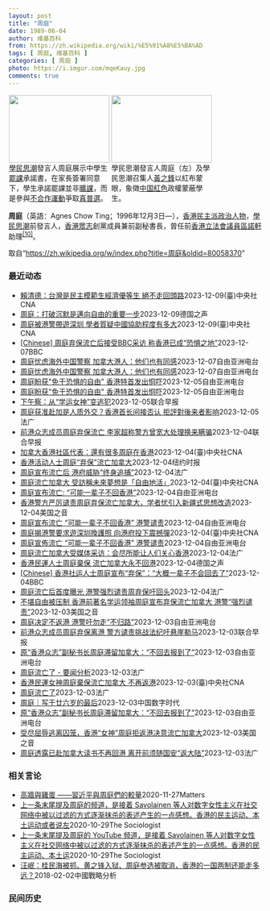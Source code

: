 ```yaml
---
layout: post
title: "周庭"
date: 1989-06-04
author: 维基百科
from: https://zh.wikipedia.org/wiki/%E5%91%A8%E5%BA%AD
tags: [ 周庭, 维基百科 ]
categories: [ 周庭 ]
photo: https://i.imgur.com/mqeKauy.jpg
comments: true
---
```

<div class="mw-content-ltr mw-parser-output" lang="zh" dir="ltr">
<style data-mw-deduplicate="TemplateStyles:r70089473/mw-parser-output/.tmulti">.mw-parser-output .tmulti .thumbinner{display:flex;flex-direction:column}.mw-parser-output .tmulti .trow{display:flex;flex-direction:row;clear:left;flex-wrap:wrap;width:100%;box-sizing:border-box}.mw-parser-output .tmulti .tsingle{margin:1px;float:left}.mw-parser-output .tmulti .theader{clear:both;font-weight:bold;text-align:center;align-self:center;background-color:transparent;width:100%}.mw-parser-output .tmulti .thumbcaption{background-color:transparent}.mw-parser-output .tmulti .text-align-left{text-align:left}.mw-parser-output .tmulti .text-align-right{text-align:right}.mw-parser-output .tmulti .text-align-center{text-align:center}@media all and (max-width:720px){.mw-parser-output .tmulti .thumbinner{width:100%!important;box-sizing:border-box;max-width:none!important;align-items:center}.mw-parser-output .tmulti .trow{justify-content:center}.mw-parser-output .tmulti .tsingle{float:none!important;max-width:100%!important;box-sizing:border-box;text-align:center}.mw-parser-output .tmulti .tsingle .thumbcaption{text-align:left}.mw-parser-output .tmulti .trow>.thumbcaption{text-align:center}}</style><div class="thumb tmulti tright"><div class="thumbinner" style="width:408px;max-width:408px"><div class="trow"><div class="tsingle" style="width:202px;max-width:202px"><div class="thumbimage"><span typeof="mw:File"><a href="/wiki/File:%E9%A6%99%E6%B8%AF%E5%AD%B8%E6%B0%91%E6%80%9D%E6%BD%AE%E5%AE%A3%E4%BD%88926%E4%B8%AD%E5%AD%B8%E7%94%9F%E7%BD%B7%E8%AA%B2%E5%AE%89%E6%8E%92_(2).jpg" class="mw-file-description"><img alt="" src="//upload.wikimedia.org/wikipedia/commons/thumb/f/f4/%E9%A6%99%E6%B8%AF%E5%AD%B8%E6%B0%91%E6%80%9D%E6%BD%AE%E5%AE%A3%E4%BD%88926%E4%B8%AD%E5%AD%B8%E7%94%9F%E7%BD%B7%E8%AA%B2%E5%AE%89%E6%8E%92_%282%29.jpg/200px-%E9%A6%99%E6%B8%AF%E5%AD%B8%E6%B0%91%E6%80%9D%E6%BD%AE%E5%AE%A3%E4%BD%88926%E4%B8%AD%E5%AD%B8%E7%94%9F%E7%BD%B7%E8%AA%B2%E5%AE%89%E6%8E%92_%282%29.jpg" decoding="async" width="200" height="134" class="mw-file-element" srcset="//upload.wikimedia.org/wikipedia/commons/thumb/f/f4/%E9%A6%99%E6%B8%AF%E5%AD%B8%E6%B0%91%E6%80%9D%E6%BD%AE%E5%AE%A3%E4%BD%88926%E4%B8%AD%E5%AD%B8%E7%94%9F%E7%BD%B7%E8%AA%B2%E5%AE%89%E6%8E%92_%282%29.jpg/300px-%E9%A6%99%E6%B8%AF%E5%AD%B8%E6%B0%91%E6%80%9D%E6%BD%AE%E5%AE%A3%E4%BD%88926%E4%B8%AD%E5%AD%B8%E7%94%9F%E7%BD%B7%E8%AA%B2%E5%AE%89%E6%8E%92_%282%29.jpg 1.5x, //upload.wikimedia.org/wikipedia/commons/thumb/f/f4/%E9%A6%99%E6%B8%AF%E5%AD%B8%E6%B0%91%E6%80%9D%E6%BD%AE%E5%AE%A3%E4%BD%88926%E4%B8%AD%E5%AD%B8%E7%94%9F%E7%BD%B7%E8%AA%B2%E5%AE%89%E6%8E%92_%282%29.jpg/400px-%E9%A6%99%E6%B8%AF%E5%AD%B8%E6%B0%91%E6%80%9D%E6%BD%AE%E5%AE%A3%E4%BD%88926%E4%B8%AD%E5%AD%B8%E7%94%9F%E7%BD%B7%E8%AA%B2%E5%AE%89%E6%8E%92_%282%29.jpg 2x" data-file-width="1936" data-file-height="1296"></a></span></div><div class="thumbcaption"><a href="/wiki/%E5%AD%B8%E6%B0%91%E6%80%9D%E6%BD%AE" title="學民思潮">學民思潮</a>發言人周庭展示中學生<a href="/wiki/%E7%BD%B7%E8%AA%B2" title="罷課">罷課</a>承諾書，在家長簽署同意下，學生承諾罷課並非<a href="/wiki/%E6%97%B7%E8%AF%BE" class="mw-disambig" title="旷课">曠課</a>，而是參與<a href="/wiki/%E4%B8%8D%E5%90%88%E4%BD%9C%E9%81%8B%E5%8B%95" title="不合作運動">不合作運動</a>爭取<a href="/wiki/%E7%9C%9F%E6%99%AE%E9%81%B8" title="真普選">真普選</a>。</div></div><div class="tsingle" style="width:202px;max-width:202px"><div class="thumbimage"><span typeof="mw:File"><a href="/wiki/File:%E9%A6%99%E6%B8%AF%E5%AD%B8%E6%B0%91%E6%80%9D%E6%BD%AE%E5%AE%A3%E4%BD%88926%E4%B8%AD%E5%AD%B8%E7%94%9F%E7%BD%B7%E8%AA%B2%E5%AE%89%E6%8E%92_(6).jpg" class="mw-file-description"><img alt="" src="//upload.wikimedia.org/wikipedia/commons/thumb/a/ab/%E9%A6%99%E6%B8%AF%E5%AD%B8%E6%B0%91%E6%80%9D%E6%BD%AE%E5%AE%A3%E4%BD%88926%E4%B8%AD%E5%AD%B8%E7%94%9F%E7%BD%B7%E8%AA%B2%E5%AE%89%E6%8E%92_%286%29.jpg/200px-%E9%A6%99%E6%B8%AF%E5%AD%B8%E6%B0%91%E6%80%9D%E6%BD%AE%E5%AE%A3%E4%BD%88926%E4%B8%AD%E5%AD%B8%E7%94%9F%E7%BD%B7%E8%AA%B2%E5%AE%89%E6%8E%92_%286%29.jpg" decoding="async" width="200" height="134" class="mw-file-element" srcset="//upload.wikimedia.org/wikipedia/commons/thumb/a/ab/%E9%A6%99%E6%B8%AF%E5%AD%B8%E6%B0%91%E6%80%9D%E6%BD%AE%E5%AE%A3%E4%BD%88926%E4%B8%AD%E5%AD%B8%E7%94%9F%E7%BD%B7%E8%AA%B2%E5%AE%89%E6%8E%92_%286%29.jpg/300px-%E9%A6%99%E6%B8%AF%E5%AD%B8%E6%B0%91%E6%80%9D%E6%BD%AE%E5%AE%A3%E4%BD%88926%E4%B8%AD%E5%AD%B8%E7%94%9F%E7%BD%B7%E8%AA%B2%E5%AE%89%E6%8E%92_%286%29.jpg 1.5x, //upload.wikimedia.org/wikipedia/commons/thumb/a/ab/%E9%A6%99%E6%B8%AF%E5%AD%B8%E6%B0%91%E6%80%9D%E6%BD%AE%E5%AE%A3%E4%BD%88926%E4%B8%AD%E5%AD%B8%E7%94%9F%E7%BD%B7%E8%AA%B2%E5%AE%89%E6%8E%92_%286%29.jpg/400px-%E9%A6%99%E6%B8%AF%E5%AD%B8%E6%B0%91%E6%80%9D%E6%BD%AE%E5%AE%A3%E4%BD%88926%E4%B8%AD%E5%AD%B8%E7%94%9F%E7%BD%B7%E8%AA%B2%E5%AE%89%E6%8E%92_%286%29.jpg 2x" data-file-width="1936" data-file-height="1296"></a></span></div><div class="thumbcaption">學民思潮發言人周庭（左）及學民思潮召集人<a href="/wiki/%E9%BB%83%E4%B9%8B%E9%8B%92" title="黃之鋒">黃之鋒</a>以紅布蒙眼，象徵<a href="/wiki/%E4%B8%AD%E5%8D%8E%E4%BA%BA%E6%B0%91%E5%85%B1%E5%92%8C%E5%9B%BD" title="中华人民共和国">中国</a><a href="/wiki/%E7%B4%85%E8%89%B2" class="mw-redirect" title="紅色">紅色</a>政權蒙蔽學生。</div></div></div></div></div>
<p><b>周庭</b>（英語：<span lang="en">Agnes Chow Ting</span>；1996年12月3日<span class="useeditintro" title="Template:BLP editintro">—</span>），<a href="/wiki/%E9%A6%99%E6%B8%AF" title="香港">香港</a><a href="/wiki/%E6%B0%91%E4%B8%BB%E6%B4%BE_(%E9%A6%99%E6%B8%AF)" title="民主派 (香港)">民主派</a><a href="/wiki/%E6%94%BF%E6%B2%BB%E4%BA%BA%E7%89%A9" title="政治人物">政治人物</a>，<a href="/wiki/%E5%AD%B8%E6%B0%91%E6%80%9D%E6%BD%AE" title="學民思潮">學民思潮</a>前發言人，<a href="/wiki/%E9%A6%99%E6%B8%AF%E7%9C%BE%E5%BF%97" title="香港眾志">香港眾志</a>創黨成員兼前副秘書長，曾任前<a href="/wiki/%E9%A6%99%E6%B8%AF%E7%AB%8B%E6%B3%95%E6%9C%83%E8%AD%B0%E5%93%A1" class="mw-redirect" title="香港立法會議員">香港立法會議員</a><a href="/wiki/%E5%8D%80%E8%AB%BE%E8%BB%92" title="區諾軒">區諾軒</a>助理<sup id="cite_ref-10" class="reference"><a href="#cite_note-10">[10]</a></sup>。
</p>
<meta property="mw:PageProp/toc">
</div><!--esi <esi:include src="/esitest-fa8a495983347898/content" /> --><noscript><img src="https://login.wikimedia.org/wiki/Special:CentralAutoLogin/start?type=1x1" alt="" width="1" height="1" style="border: none; position: absolute;"></noscript>
<div class="printfooter" data-nosnippet="">取自“<a dir="ltr" href="https://zh.wikipedia.org/w/index.php?title=周庭&amp;oldid=80058370">https://zh.wikipedia.org/w/index.php?title=周庭&amp;oldid=80058370</a>”</div><div id="recent-news"><h3>最近动态</h3><ul><li><a href="https://nodebe4.github.io/waimei/2023-12-09/%E8%B3%B4%E6%B8%85%E5%BE%B7-%E5%8F%B0%E7%81%A3%E6%98%AF%E6%B0%91%E4%B8%BB%E6%A8%A1%E7%AF%84%E7%94%9F%E7%B6%93%E6%BF%9F%E5%84%AA%E7%AD%89%E7%94%9F-%E7%B5%95%E4%B8%8D%E8%B5%B0%E5%9B%9E%E9%A0%AD%E8%B7%AF" title="賴清德：台灣是民主模範生經濟優等生 絕不走回頭路—— （中央社記者賴于榛台北9日電）民進黨總統參選人賴清德今天說，如今香港民主不復存在、民眾生活受影響且經濟倒退，27歲的前眾志成員周庭更流亡海外...">賴清德：台灣是民主模範生經濟優等生 絕不走回頭路</a><time>2023-12-09</time><a class="tag">(臺)中央社CNA</a></li>
<li><a href="https://nodebe4.github.io/waimei/2023-12-09/%E5%91%A8%E5%BA%AD-%E6%89%93%E7%A0%B4%E6%B2%89%E9%BB%98%E6%98%AF%E9%82%81%E5%90%91%E8%87%AA%E7%94%B1%E7%9A%84%E9%87%8D%E8%A6%81%E4%B8%80%E6%AD%A5" title="周庭：打破沉默是邁向自由的重要一步—— Phoebe Kong2023-12-09T10:51:15.566Z 前香港眾志副秘書長、社運人士周庭宣佈流亡加拿大 （德國之聲中文網）12月3日踏入2...">周庭：打破沉默是邁向自由的重要一步</a><time>2023-12-09</time><a class="tag">德国之声</a></li>
<li><a href="https://nodebe4.github.io/waimei/2023-12-09/%E5%91%A8%E5%BA%AD%E8%A2%AB%E6%B8%AF%E8%AD%A6%E5%B8%B6%E9%81%8A%E6%B7%B1%E5%9C%B3-%E5%AD%B8%E8%80%85%E8%B3%AA%E7%96%91%E4%B8%AD%E5%9C%8B%E5%8D%94%E5%8A%A9%E7%A8%8B%E5%BA%A6%E6%9C%89%E5%A4%9A%E5%A4%A7" title="周庭被港警帶遊深圳 學者質疑中國協助程度有多大—— 圖為周庭2019年6月在東京呼籲國際社會要求港府撤銷送中條例，並寫下「希望香港和日本都有真民主」。（中央社檔案照片） （中央社台北9日電）「香...">周庭被港警帶遊深圳 學者質疑中國協助程度有多大</a><time>2023-12-09</time><a class="tag">(臺)中央社CNA</a></li>
<li><a href="https://nodebe4.github.io/waimei/2023-12-07/Chinese-%E5%91%A8%E5%BA%AD%E5%BC%83%E4%BF%9D%E6%B5%81%E4%BA%A1%E5%90%8E%E6%8E%A5%E5%8F%97BBC%E9%87%87%E8%AE%BF-%E7%A7%B0%E9%A6%99%E6%B8%AF%E5%B7%B2%E6%88%90-%E6%81%90%E6%83%A7%E4%B9%8B%E5%9C%B0" title="[Chinese] 周庭弃保流亡后接受BBC采访 称香港已成“恐惧之地”—— 周庭弃保流亡后接受BBC采访 称香港已成“恐惧之地” 黄思琪（Kelly Ng） BBC记者，发自新加坡 59 分钟...">[Chinese] 周庭弃保流亡后接受BBC采访 称香港已成“恐惧之地”</a><time>2023-12-07</time><a class="tag">BBC</a></li>
<li><a href="https://nodebe4.github.io/waimei/2023-12-07/%E5%91%A8%E5%BA%AD%E5%BF%A7%E8%99%91%E6%B5%B7%E5%A4%96%E4%B8%AD%E5%9B%BD%E8%AD%A6%E5%AF%9F-%E5%8A%A0%E6%8B%BF%E5%A4%A7%E6%B8%AF%E4%BA%BA-%E4%BB%96%E4%BB%AC%E4%B9%9F%E6%9C%89%E5%90%8C%E6%84%9F" title="周庭忧虑海外中国警察 加拿大港人：他们也有同感—— 加拿大香港人参与声援香港的民主活动时，总是戴着口罩面罩，想尽办法不曝光身分。 记者柳飞拍摄 流亡加拿大的前&quot;香港众志&quot;成员...">周庭忧虑海外中国警察 加拿大港人：他们也有同感</a><time>2023-12-07</time><a class="tag">自由亚洲电台</a></li>
<li><a href="https://nodebe4.github.io/waimei/2023-12-07/%E5%91%A8%E5%BA%AD%E5%BF%A7%E8%99%91%E6%B5%B7%E5%A4%96%E4%B8%AD%E5%9B%BD%E8%AD%A6%E5%AF%9F-%E5%8A%A0%E6%8B%BF%E5%A4%A7%E6%B8%AF%E4%BA%BA-%E4%BB%96%E4%BB%AC%E4%B9%9F%E6%9C%89%E5%90%8C%E6%84%9F" title="周庭忧虑海外中国警察 加拿大港人：他们也有同感—— 加拿大香港人参与声援香港的民主活动时，总是戴着口罩面罩，想尽办法不曝光身分。 记者柳飞拍摄 流亡加拿大的前&quot;香港众志&quot;成员...">周庭忧虑海外中国警察 加拿大港人：他们也有同感</a><time>2023-12-07</time><a class="tag">自由亚洲电台</a></li>
<li><a href="https://nodebe4.github.io/waimei/2023-12-05/%E5%91%A8%E5%BA%AD%E7%9B%BC%E8%8E%B7-%E5%85%8D%E4%BA%8E%E6%81%90%E6%83%A7%E7%9A%84%E8%87%AA%E7%94%B1-%E9%A6%99%E6%B8%AF%E7%89%B9%E9%A6%96%E5%8F%91%E5%87%BA%E6%81%AB%E5%90%93" title="周庭盼获”免于恐惧的自由” 香港特首发出恫吓—— 前香港众志成员周庭 路透社图片 前香港众志成员周庭宣布弃保流亡后，香港特首李家超做出回应，声言会全力追捕，并狠批周庭&quot;出卖诚信&amp;quo...">周庭盼获"免于恐惧的自由" 香港特首发出恫吓</a><time>2023-12-05</time><a class="tag">自由亚洲电台</a></li>
<li><a href="https://nodebe4.github.io/waimei/2023-12-05/%E5%91%A8%E5%BA%AD%E7%9B%BC%E8%8E%B7-%E5%85%8D%E4%BA%8E%E6%81%90%E6%83%A7%E7%9A%84%E8%87%AA%E7%94%B1-%E9%A6%99%E6%B8%AF%E7%89%B9%E9%A6%96%E5%8F%91%E5%87%BA%E6%81%AB%E5%90%93" title="周庭盼获”免于恐惧的自由” 香港特首发出恫吓—— 前香港众志成员周庭 路透社图片 前香港众志成员周庭宣布弃保流亡后，香港特首李家超做出回应，声言会全力追捕，并狠批周庭“出卖诚信”，瞒骗香港警方。...">周庭盼获"免于恐惧的自由" 香港特首发出恫吓</a><time>2023-12-05</time><a class="tag">自由亚洲电台</a></li>
<li><a href="https://nodebe4.github.io/waimei/2023-12-05/%E4%B8%8B%E5%8D%88%E5%AF%9F-%E4%BB%8E-%E5%AD%A6%E8%BF%90%E5%A5%B3%E7%A5%9E-%E5%8F%98%E9%80%83%E7%8A%AF" title="下午察：从“学运女神”变逃犯—— 曾有“学运女神”称号的前香港众志副秘书长周庭星期天（12月3日）宣布弃保流亡。图为周庭2019年8月30日在香港东区裁判法院获保释后会见媒体。（法新社） 又有一...">下午察：从“学运女神”变逃犯</a><time>2023-12-05</time><a class="tag">联合早报</a></li>
<li><a href="https://nodebe4.github.io/waimei/2023-12-05/%E5%91%A8%E5%BA%AD%E8%8E%B7%E5%87%86%E8%B5%B4%E5%8A%A0%E6%98%AF%E4%BA%BA%E8%B4%A8%E5%A4%96%E4%BA%A4-%E9%A6%99%E6%B8%AF%E9%A6%96%E9%95%BF%E9%97%B4%E6%8E%A5%E5%90%A6%E8%AE%A4-%E6%8B%92%E8%A9%95%E5%B0%8D%E5%BE%8C%E6%9D%A5%E8%80%85%E5%BD%B1%E5%93%8D" title="周庭获准赴加是人质外交？香港首长间接否认 拒評對後来者影响—— 05/12/2023 - 10:09 有「香港民主女神」之称的周庭弃保潜逃一事继续发酵，有不少评论指，中共是期望藉「放生」周庭来纾...">周庭获准赴加是人质外交？香港首长间接否认 拒評對後来者影响</a><time>2023-12-05</time><a class="tag">法广</a></li>
<li><a href="https://nodebe4.github.io/waimei/2023-12-04/%E5%89%8D%E6%B8%AF%E4%BC%97%E5%BF%97%E6%88%90%E5%91%98%E5%91%A8%E5%BA%AD%E5%BC%83%E4%BF%9D%E6%B5%81%E4%BA%A1-%E6%9D%8E%E5%AE%B6%E8%B6%85%E7%A7%B0%E8%AD%A6%E6%96%B9%E6%9B%BE%E5%AE%BD%E5%A4%A7%E5%A4%84%E7%90%86%E6%8D%A2%E6%9D%A5%E7%9E%92%E9%AA%97" title="前港众志成员周庭弃保流亡 李家超称警方曾宽大处理换来瞒骗—— 前香港众志成员周庭弃保前往加拿大留学，表明大概这辈子都不会返港，香港特首李家超星期二（12月5日）在行政会议前记者会上说，警方曾宽大...">前港众志成员周庭弃保流亡 李家超称警方曾宽大处理换来瞒骗</a><time>2023-12-04</time><a class="tag">联合早报</a></li>
<li><a href="https://nodebe4.github.io/waimei/2023-12-04/%E5%8A%A0%E6%8B%BF%E5%A4%A7%E9%A6%99%E6%B8%AF%E7%A4%BE%E5%8D%80%E4%BB%A3%E8%A1%A8-%E9%82%84%E6%9C%89%E5%BE%88%E5%A4%9A%E5%91%A8%E5%BA%AD%E5%9C%A8%E9%A6%99%E6%B8%AF" title="加拿大香港社區代表：還有很多周庭在香港—— （中央社記者程愛芬溫哥華4日專電）前「香港眾志」核心成員周庭決定棄保留在加拿大。她接受加媒採訪時說，最近3年終於了解到什麼是「免於恐懼的自由」。加拿大...">加拿大香港社區代表：還有很多周庭在香港</a><time>2023-12-04</time><a class="tag">(臺)中央社CNA</a></li>
<li><a href="https://nodebe4.github.io/waimei/2023-12-04/%E9%A6%99%E6%B8%AF%E6%B4%BB%E5%8A%A8%E4%BA%BA%E5%A3%AB%E5%91%A8%E5%BA%AD-%E5%BC%83%E4%BF%9D-%E6%B5%81%E4%BA%A1%E5%8A%A0%E6%8B%BF%E5%A4%A7" title="香港活动人士周庭“弃保”流亡加拿大—— 香港民主活动人士周庭在香港大埔的家中被警方逮捕，摄于2020年8月。 Lam Yik Fei for The New York Times 在香港的全面镇...">香港活动人士周庭“弃保”流亡加拿大</a><time>2023-12-04</time><a class="tag">纽约时报</a></li>
<li><a href="https://nodebe4.github.io/waimei/2023-12-04/%E5%91%A8%E5%BA%AD%E5%AE%A3%E5%B8%83%E6%B5%81%E4%BA%A1%E5%90%8E-%E6%B8%AF%E5%BA%9C%E5%A8%81%E8%83%81-%E7%BB%88%E8%BA%AB%E8%BF%BD%E6%8D%95" title="周庭宣布流亡后 港府威胁“终身追捕”—— 05/12/2023 - 00:53 香港民运人士，曾被监禁，如今在加拿大读书的周庭宣布，基于香港形势及自身安全，不会回港，而且是“大概一辈子不会回去了...">周庭宣布流亡后 港府威胁“终身追捕”</a><time>2023-12-04</time><a class="tag">法广</a></li>
<li><a href="https://nodebe4.github.io/waimei/2023-12-04/%E5%91%A8%E5%BA%AD%E6%B5%81%E4%BA%A1%E5%8A%A0%E6%8B%BF%E5%A4%A7-%E5%8F%97%E8%A8%AA%E7%A8%B1%E6%9C%AA%E4%BE%86%E5%A4%A2%E6%83%B3%E6%98%AF-%E8%87%AA%E7%94%B1%E5%9C%B0%E6%B4%BB" title="周庭流亡加拿大 受訪稱未來夢想是「自由地活」—— （中央社記者楊明珠東京4日專電）前「香港眾志」核心成員周庭昨晚在社群媒體發文，指會「棄保」留在加拿大不再返港。她今天接受日媒視訊專訪說明為何不再...">周庭流亡加拿大 受訪稱未來夢想是「自由地活」</a><time>2023-12-04</time><a class="tag">(臺)中央社CNA</a></li>
<li><a href="https://nodebe4.github.io/waimei/2023-12-04/%E5%91%A8%E5%BA%AD%E5%AE%A3%E5%B8%83%E6%B5%81%E4%BA%A1-%E5%8F%AF%E8%83%BD%E4%B8%80%E8%BE%88%E5%AD%90%E4%B8%8D%E5%9B%9E%E9%A6%99%E6%B8%AF" title="周庭宣布流亡: “可能一辈子不回香港”—— 周庭说她出国前被迫与国安游深圳打卡、并写悔过书认错。 路透社资料图片 有香港&quot;民主女神&quot;称号的前香港众志核心成员周庭在社交网站发文...">周庭宣布流亡: “可能一辈子不回香港”</a><time>2023-12-04</time><a class="tag">自由亚洲电台</a></li>
<li><a href="https://nodebe4.github.io/waimei/2023-12-04/%E9%A6%99%E6%B8%AF%E8%AD%A6%E6%96%B9%E4%B8%A5%E5%8E%89%E8%B0%B4%E8%B4%A3%E5%91%A8%E5%BA%AD%E5%BC%83%E4%BF%9D%E6%B5%81%E4%BA%A1%E5%8A%A0%E6%8B%BF%E5%A4%A7-%E5%AD%A6%E8%80%85%E5%BF%A7%E5%BC%95%E5%85%A5%E6%96%B0%E7%96%86%E5%BC%8F%E6%80%9D%E6%83%B3%E6%94%B9%E9%80%A0" title="香港警方严厉谴责周庭弃保流亡加拿大，学者忧引入新疆式思想改造—— Mon, 04 Dec 2023 16:19:20 GMT 资料照：前香港众志副秘书长周庭抵达香港一家法庭。（2020年11月2...">香港警方严厉谴责周庭弃保流亡加拿大，学者忧引入新疆式思想改造</a><time>2023-12-04</time><a class="tag">美国之音</a></li>
<li><a href="https://nodebe4.github.io/waimei/2023-12-04/%E5%91%A8%E5%BA%AD%E5%AE%A3%E5%B8%83%E6%B5%81%E4%BA%A1-%E5%8F%AF%E8%83%BD%E4%B8%80%E8%BE%88%E5%AD%90%E4%B8%8D%E5%9B%9E%E9%A6%99%E6%B8%AF-%E6%B8%AF%E8%AD%A6%E8%B0%B4%E8%B4%A3" title="周庭宣布流亡 “可能一辈子不回香港” 港警谴责—— 周庭说她出国前被迫与国安游深圳打卡、并写悔过书认错。 路透档案照片 有香港&quot;民主女神&quot;称号的前香港众志核心成员周庭，在社交...">周庭宣布流亡 “可能一辈子不回香港” 港警谴责</a><time>2023-12-04</time><a class="tag">自由亚洲电台</a></li>
<li><a href="https://nodebe4.github.io/waimei/2023-12-04/%E5%91%A8%E5%BA%AD%E6%8F%AD%E6%B8%AF%E8%AD%A6%E8%A6%81%E6%B1%82%E9%81%8A%E6%B7%B1%E5%9C%B3%E6%8F%9B%E8%AD%B7%E7%85%A7-%E5%90%91%E6%B8%AF%E5%BA%9C%E6%8A%95%E4%B8%8B%E9%9C%87%E6%92%BC%E5%BD%88" title="周庭揭港警要求遊深圳換護照 向港府投下震撼彈—— （中央社記者陳鎧妤台北4日電）前「香港眾志」成員周庭昨晚宣布流亡加拿大，更披露港警要求她「遊深圳」及寫「感謝信」來交換護照，對香港政府投下一枚震...">周庭揭港警要求遊深圳換護照 向港府投下震撼彈</a><time>2023-12-04</time><a class="tag">(臺)中央社CNA</a></li>
<li><a href="https://nodebe4.github.io/waimei/2023-12-04/%E5%91%A8%E5%BA%AD%E5%AE%A3%E4%BD%88%E6%B5%81%E4%BA%A1-%E5%8F%AF%E8%83%BD%E4%B8%80%E8%BE%88%E5%AD%90%E4%B8%8D%E5%9B%9E%E9%A6%99%E6%B8%AF-%E6%B8%AF%E8%AD%A6%E8%B0%B4%E8%B4%A3" title="周庭宣佈流亡 “可能一辈子不回香港” 港警谴责—— 周庭说她出国前被迫与国安游深圳打卡、并写悔过书认错。 路透档案照片 有香港&quot;民主女神&quot;称号的前香港众志核心成员周庭，在社交...">周庭宣佈流亡 “可能一辈子不回香港” 港警谴责</a><time>2023-12-04</time><a class="tag">自由亚洲电台</a></li>
<li><a href="https://nodebe4.github.io/waimei/2023-12-04/%E5%91%A8%E5%BA%AD%E6%B5%81%E4%BA%A1%E5%8A%A0%E6%8B%BF%E5%A4%A7%E5%8F%97%E5%AA%92%E4%BD%93%E9%87%87%E8%AE%BF-%E4%BC%9A%E5%B0%BD%E6%89%80%E8%83%BD%E8%AE%A9%E4%BA%BA%E4%BB%AC%E5%85%B3%E5%BF%83%E9%A6%99%E6%B8%AF" title="周庭流亡加拿大受媒体采访：会尽所能让人们关心香港—— 04/12/2023 - 13:18 前香港众志副秘书长周庭12月3日在其Instagram上宣布，她今年9月已离港赴加拿大读书，原定本月要...">周庭流亡加拿大受媒体采访：会尽所能让人们关心香港</a><time>2023-12-04</time><a class="tag">法广</a></li>
<li><a href="https://nodebe4.github.io/waimei/2023-12-04/%E9%A6%99%E6%B8%AF%E6%B0%91%E9%81%8B%E4%BA%BA%E5%A3%AB%E5%91%A8%E5%BA%AD%E6%A3%84%E4%BF%9D-%E6%B5%81%E4%BA%A1%E5%8A%A0%E6%8B%BF%E5%A4%A7%E6%B0%B8%E4%B8%8D%E5%9B%9E%E6%B8%AF" title="香港民運人士周庭棄保 流亡加拿大永不回港—— 2023-12-04T08:15:51.816Z 香港民運人士周庭2021年6月12日刑滿出獄（資料照） （德國之聲中文網）前「香港眾志」副秘書長周...">香港民運人士周庭棄保 流亡加拿大永不回港</a><time>2023-12-04</time><a class="tag">德国之声</a></li>
<li><a href="https://nodebe4.github.io/waimei/2023-12-04/Chinese-%E9%A6%99%E6%B8%AF%E7%A4%BE%E8%BF%90%E4%BA%BA%E5%A3%AB%E5%91%A8%E5%BA%AD%E5%AE%A3%E5%B8%83-%E5%BC%83%E4%BF%9D-%E5%A4%A7%E6%A6%82%E4%B8%80%E8%BE%88%E5%AD%90%E4%B8%8D%E4%BC%9A%E5%9B%9E%E5%8E%BB%E4%BA%86" title="[Chinese] 香港社运人士周庭宣布“弃保”：“大概一辈子不会回去了”—— 香港社运人士周庭宣布“弃保”：“大概一辈子不会回去了” 33 分钟前 图像来源，Reuters 曾被香港国安处拘捕...">[Chinese] 香港社运人士周庭宣布“弃保”：“大概一辈子不会回去了”</a><time>2023-12-04</time><a class="tag">BBC</a></li>
<li><a href="https://nodebe4.github.io/waimei/2023-12-04/%E5%91%A8%E5%BA%AD%E6%B5%81%E4%BA%A1%E5%90%8E%E9%A6%96%E5%BA%A6%E6%9B%9D%E5%85%89-%E6%B8%AF%E8%AD%A6%E5%BC%BA%E7%83%88%E8%B0%B4%E8%B4%A3%E5%91%A8%E5%BC%83%E4%BF%9D%E5%90%81%E5%9B%9E%E5%A4%B4" title="周庭流亡后首度曝光 港警强烈谴责周弃保吁回头—— 04/12/2023 - 08:37 须向警方写悔过书和到中国内地受教育一遭才获准到加拿大留学的香港民运人士周庭实质性流亡后，警方国家安全处（下...">周庭流亡后首度曝光 港警强烈谴责周弃保吁回头</a><time>2023-12-04</time><a class="tag">法广</a></li>
<li><a href="https://nodebe4.github.io/waimei/2023-12-03/%E4%B8%8D%E5%A0%AA%E8%87%AA%E7%94%B1%E8%A2%AB%E5%8E%8B%E5%88%B6-%E9%A6%99%E6%B8%AF%E5%89%8D%E8%91%97%E5%90%8D%E5%AD%A6%E8%BF%90%E9%A2%86%E8%A2%96%E5%91%A8%E5%BA%AD%E5%AE%A3%E5%B8%83%E5%BC%83%E4%BF%9D%E6%B5%81%E4%BA%A1%E5%8A%A0%E6%8B%BF%E5%A4%A7-%E6%B8%AF%E8%AD%A6-%E5%BC%BA%E7%83%88%E8%B0%B4%E8%B4%A3" title="不堪自由被压制 香港前著名学运领袖周庭宣布弃保流亡加拿大 港警“强烈谴责”—— Mon, 04 Dec 2023 05:55:12 GMT 资料图：香港著名学运领袖周庭来到香港一家法庭接受庭审。...">不堪自由被压制 香港前著名学运领袖周庭宣布弃保流亡加拿大 港警“强烈谴责”</a><time>2023-12-03</time><a class="tag">美国之音</a></li>
<li><a href="https://nodebe4.github.io/waimei/2023-12-03/%E5%91%A8%E5%BA%AD%E5%86%B3%E5%AE%9A%E4%B8%8D%E8%BF%94%E6%B8%AF-%E6%B8%AF%E8%AD%A6%E5%90%81%E5%8B%BF%E8%B5%B0-%E4%B8%8D%E5%BD%92%E8%B7%AF" title="周庭决定不返港 港警吁勿走“不归路”—— 路透社档案照片 在加拿大读书的原“香港众志”副秘书长周庭，因涉国安案件，保释至12月，她12月3日公开表示决定不回香港向警方报到。根据香港明报报道，港警...">周庭决定不返港 港警吁勿走“不归路”</a><time>2023-12-03</time><a class="tag">自由亚洲电台</a></li>
<li><a href="https://nodebe4.github.io/waimei/2023-12-03/%E5%89%8D%E6%B8%AF%E4%BC%97%E5%BF%97%E6%88%90%E5%91%98%E5%91%A8%E5%BA%AD%E5%BC%83%E4%BF%9D%E7%A6%BB%E6%B8%AF-%E8%AD%A6%E6%96%B9%E8%B0%B4%E8%B4%A3%E6%8C%91%E6%88%98%E6%B3%95%E7%BA%AA%E5%90%81%E6%82%AC%E5%B4%96%E5%8B%92%E9%A9%AC" title="前港众志成员周庭弃保离港 警方谴责挑战法纪吁悬崖勒马—— 前香港众志成员周庭在社交平台发文称，已赴加拿大留学，并坦言虽曾想过在本月底返港就所涉及的国安案向警方报到，但考虑多方因素后决定弃保离港。...">前港众志成员周庭弃保离港 警方谴责挑战法纪吁悬崖勒马</a><time>2023-12-03</time><a class="tag">联合早报</a></li>
<li><a href="https://nodebe4.github.io/waimei/2023-12-03/%E5%8E%9F-%E9%A6%99%E6%B8%AF%E4%BC%97%E5%BF%97-%E5%89%AF%E7%A7%98%E4%B9%A6%E9%95%BF%E5%91%A8%E5%BA%AD%E6%BB%9E%E7%95%99%E5%8A%A0%E6%8B%BF%E5%A4%A7-%E4%B8%8D%E5%9B%9E%E5%8E%BB%E6%8A%A5%E5%88%B0%E4%BA%86" title="原“香港众志”副秘书长周庭滞留加拿大：“不回去报到了”—— 周庭在帖文表示，她于2020年11月23日因警察总部案开始还押，随后被判入狱10个月。 X截图 原“香港众志”副秘书长周庭12月3日通...">原“香港众志”副秘书长周庭滞留加拿大：“不回去报到了”</a><time>2023-12-03</time><a class="tag">自由亚洲电台</a></li>
<li><a href="https://nodebe4.github.io/waimei/2023-12-03/%E5%91%A8%E5%BA%AD%E6%B5%81%E4%BA%A1%E4%BA%86-%E8%A6%81%E9%97%BB%E5%88%86%E6%9E%90" title="周庭流亡了 - 要闻分析—— 04/12/2023 - 01:47 两年多前周庭出狱的日子恰好是香港“反送中”两周年。这位有“民主女神”之誉的年轻女子，从那时起一直沉默，惦念她的人们星期天从社交...">周庭流亡了 - 要闻分析</a><time>2023-12-03</time><a class="tag">法广</a></li>
<li><a href="https://nodebe4.github.io/waimei/2023-12-03/%E9%A6%99%E6%B8%AF%E6%B0%91%E9%81%8B%E5%A5%B3%E7%A5%9E%E5%91%A8%E5%BA%AD%E6%A3%84%E4%BF%9D%E6%B5%81%E4%BA%A1%E5%8A%A0%E6%8B%BF%E5%A4%A7-%E4%B8%8D%E5%86%8D%E8%BF%94%E6%B8%AF" title="香港民運女神周庭棄保流亡加拿大 不再返港—— （中央社台北4日電）被稱為香港「民主女神」的前「香港眾志」核心成員周庭，在加拿大宣布經慎重考慮後「大概一輩子不會回去了」；香港警方今天對此表達譴責，...">香港民運女神周庭棄保流亡加拿大 不再返港</a><time>2023-12-03</time><a class="tag">(臺)中央社CNA</a></li>
<li><a href="https://nodebe4.github.io/waimei/2023-12-03/%E5%91%A8%E5%BA%AD%E6%B5%81%E4%BA%A1%E4%BA%86" title="周庭流亡了—— 04/12/2023 - 00:03 两年多前周庭出狱的日子恰好是香港“反送中”两周年。这位有“民主女神”之誉的年轻女子，从那时起一直沉默，惦念她的人们星期天从社交媒体Insta...">周庭流亡了</a><time>2023-12-03</time><a class="tag">法广</a></li>
<li><a href="https://nodebe4.github.io/waimei/2023-12-03/%E5%91%A8%E5%BA%AD-%E5%86%99%E4%BA%8E%E5%BB%BF%E5%85%AD%E5%B2%81%E7%9A%84%E6%9C%80%E5%90%8E" title="周庭｜写于廿六岁的最后—— CDT 档案卡 标题：原文无标题作者：周庭发表日期：2023.12.3来源：周庭 Instagram主题归类：CDS专页：港版国安法：香港的终结？CDS收藏：公民馆版...">周庭｜写于廿六岁的最后</a><time>2023-12-03</time><a class="tag">中国数字时代</a></li>
<li><a href="https://nodebe4.github.io/waimei/2023-12-03/%E5%8E%9F-%E9%A6%99%E6%B8%AF%E4%BC%97%E5%BF%97-%E5%89%AF%E7%A7%98%E4%B9%A6%E9%95%BF%E5%91%A8%E5%BA%AD%E6%BB%9E%E7%95%99%E5%8A%A0%E6%8B%BF%E5%A4%A7-%E4%B8%8D%E5%9B%9E%E5%8E%BB%E6%8A%A5%E5%88%B0%E4%BA%86" title="原“香港众志”副秘书长周庭滞留加拿大：“不回去报到了”—— 周庭在帖文表示，她于2020年11月23日因警察总部案开始还押，随后被判入狱10个月。 X截图 原“香港众志”副秘书长周庭12月3日通...">原“香港众志”副秘书长周庭滞留加拿大：“不回去报到了”</a><time>2023-12-03</time><a class="tag">自由亚洲电台</a></li>
<li><a href="https://nodebe4.github.io/waimei/2023-12-03/%E5%8F%97%E5%B0%BD%E5%B1%88%E8%BE%B1%E9%80%83%E7%A6%BB%E5%9B%9A%E7%AC%BC-%E9%A6%99%E6%B8%AF-%E5%A5%B3%E7%A5%9E-%E5%91%A8%E5%BA%AD%E6%8B%92%E8%BF%94%E6%B8%AF%E5%86%B3%E6%84%8F%E6%B5%81%E4%BA%A1%E5%8A%A0%E6%8B%BF%E5%A4%A7" title="受尽屈辱逃离囚笼，香港“女神”周庭拒返港决意流亡加拿大—— Sun, 03 Dec 2023 17:16:38 GMT 香港前学生领袖、前香港众志发言人、副秘书长周庭2019年8月30日与前学生...">受尽屈辱逃离囚笼，香港“女神”周庭拒返港决意流亡加拿大</a><time>2023-12-03</time><a class="tag">美国之音</a></li>
<li><a href="https://nodebe4.github.io/waimei/2023-12-03/%E5%91%A8%E5%BA%AD%E9%80%8F%E9%9C%B2%E5%B7%B2%E8%B5%B4%E5%8A%A0%E6%8B%BF%E5%A4%A7%E8%AF%BB%E4%B9%A6%E4%B8%8D%E5%86%8D%E5%9B%9E%E6%B8%AF-%E7%A6%BB%E5%BC%80%E5%89%8D%E9%A1%BB%E9%9A%8F%E5%9B%BD%E5%AE%89-%E8%BF%94%E5%A4%A7%E9%99%86" title="周庭透露已赴加拿大读书不再回港 离开前须随国安“返大陆”—— 03/12/2023 - 17:07 前香港众志副秘书长周庭12月3日通过社交媒体平台Instagram贴文透露，她今年9月已离开香...">周庭透露已赴加拿大读书不再回港 离开前须随国安“返大陆”</a><time>2023-12-03</time><a class="tag">法广</a></li>
</ul></div><div id="open-opinion"><h3>相关言论</h3><ul><li><a href="https://nodebe4.github.io/opinion/2020-11-27/%E9%AB%98%E7%89%86%E8%88%87%E9%9B%9E%E8%9B%8B-%E7%BF%92%E8%BF%91%E5%B9%B3%E8%88%87%E5%91%A8%E5%BA%AD%E5%80%91%E7%9A%84%E8%BC%83%E9%87%8F/" title="楊建利">高牆與雞蛋 ——習近平與周庭們的較量</a><time>2020-11-27</time><a class="tag">Matters</a></li>
<li><a href="https://nodebe4.github.io/opinion/2020-10-29/%E4%B8%8A%E4%B8%80%E6%9D%A1%E6%9C%AB%E5%B0%BE%E6%8F%90%E5%8F%8A%E5%91%A8%E5%BA%AD%E7%9A%84%E9%A2%91%E9%81%93-%E6%98%AF%E6%8E%A5%E7%9D%80-Savolainen-%E7%AD%89%E4%BA%BA%E5%AF%B9%E6%95%B0%E5%AD%97%E5%A5%B3%E6%80%A7%E4%B8%BB%E4%B9%89%E5%9C%A8%E7%A4%BE%E4%BA%A4%E7%BD%91%E7%BB%9C%E4%B8%AD%E8%A2%AB%E4%BB%A5%E8%BF%87%E6%BB%A4%E7%9A%84%E6%96%B9%E5%BC%8F/" title="The Sociologist">上一条末尾提及周庭的频道，是接着 Savolainen 等人对数字女性主义在社交网络中被以过滤的方式逐渐抹杀的表述产生的一点感想。香港的民主运动、本土运动或者说左</a><time>2020-10-29</time><a class="tag">The Sociologist</a></li>
<li><a href="https://nodebe4.github.io/opinion/2020-10-29/%E4%B8%8A%E4%B8%80%E6%9D%A1%E6%9C%AB%E5%B0%BE%E6%8F%90%E5%8F%8A%E5%91%A8%E5%BA%AD%E7%9A%84-YouTube-%E9%A2%91%E9%81%93-%E6%98%AF%E6%8E%A5%E7%9D%80-Savolainen-%E7%AD%89%E4%BA%BA%E5%AF%B9%E6%95%B0%E5%AD%97%E5%A5%B3%E6%80%A7%E4%B8%BB%E4%B9%89%E5%9C%A8%E7%A4%BE%E4%BA%A4%E7%BD%91/" title="The Sociologist">上一条末尾提及周庭的 YouTube 频道，是接着 Savolainen 等人对数字女性主义在社交网络中被以过滤的方式逐渐抹杀的表述产生的一点感想。香港的民主运动、本土运</a><time>2020-10-29</time><a class="tag">The Sociologist</a></li>
<li><a href="https://nodebe4.github.io/opinion/2018-02-02/%E6%B1%AA%E5%B2%B7-%E6%A1%82%E6%B0%91%E6%B5%B7%E8%A2%AB%E6%8A%93-%E9%BB%84%E4%B9%8B%E9%94%8B%E5%85%A5%E7%8B%B1-%E5%91%A8%E5%BA%AD%E5%8F%82%E9%80%89%E8%A2%AB%E5%8F%96%E6%B6%88-%E9%A6%99%E6%B8%AF%E7%9A%84%E4%B8%80%E5%9B%BD%E4%B8%A4%E5%88%B6%E8%BF%98%E8%83%BD%E8%B5%B0%E5%A4%9A%E8%BF%9C/" title="汪岷">汪岷：桂民海被抓、黄之锋入狱、周庭参选被取消，香港的一国两制还能走多远？</a><time>2018-02-02</time><a class="tag">中國戰略分析</a></li>
</ul></div><div id="mjls-record"><h3>民间历史</h3><ul></ul></div>